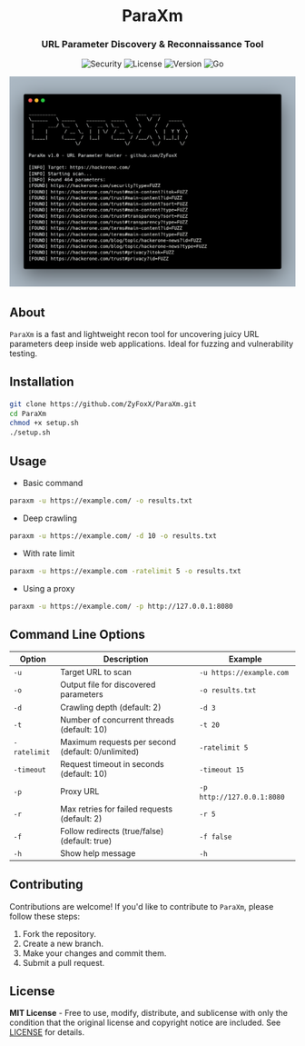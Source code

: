<h1 align="center">ParaXm</h1>
<h3 align="center">URL Parameter Discovery & Reconnaissance Tool</h3>

<p align="center">
  <img src="https://img.shields.io/badge/Security-Reconnaissance-FF3621?style=for-the-badge&logo=icloud&logoColor=white" alt="Security"/> <img src="https://img.shields.io/badge/License-MIT-yellow?style=for-the-badge&logo=open-source-initiative&logoColor=white" alt="License"/>
  <img src="https://img.shields.io/badge/Version-1.0-007ACC?style=for-the-badge&logo=azurepipelines&logoColor=white" alt="Version"/> <img src="https://img.shields.io/badge/Go-1.20+-00ADD8?style=for-the-badge&logo=go&logoColor=white" alt="Go"/>
</p>


![ParaXm Logo](assets/ParaXm.png)


## About

`ParaXm` is a fast and lightweight recon tool for uncovering juicy URL parameters deep inside web applications. Ideal for fuzzing and vulnerability testing.


## Installation

```bash
git clone https://github.com/ZyFoxX/ParaXm.git
cd ParaXm
chmod +x setup.sh
./setup.sh
```


## Usage

- Basic command
```sh
paraxm -u https://example.com/ -o results.txt
```
- Deep crawling
```sh
paraxm -u https://example.com/ -d 10 -o results.txt
```
- With rate limit
```sh
paraxm -u https://example.com -ratelimit 5 -o results.txt
```
- Using a proxy
```sh
paraxm -u https://example.com/ -p http://127.0.0.1:8080
```


## Command Line Options

| Option       | Description                                   | Example                         |
|--------------|-----------------------------------------------|---------------------------------|
| `-u`         | Target URL to scan                            | `-u https://example.com`        |
| `-o`         | Output file for discovered parameters         | `-o results.txt`                |
| `-d`         | Crawling depth (default: 2)                   | `-d 3`                          |
| `-t`         | Number of concurrent threads (default: 10)    | `-t 20`                         |
| `-ratelimit` | Maximum requests per second (default: 0/unlimited) | `-ratelimit 5`              |
| `-timeout`   | Request timeout in seconds (default: 10)      | `-timeout 15`                   |
| `-p`         | Proxy URL                                     | `-p http://127.0.0.1:8080`      |
| `-r`         | Max retries for failed requests (default: 2)  | `-r 5`                          |
| `-f`         | Follow redirects (true/false) (default: true) | `-f false`                      |
| `-h`         | Show help message                             | `-h`                            |


## Contributing

Contributions are welcome! If you'd like to contribute to `ParaXm`, please follow these steps:

1. Fork the repository.
2. Create a new branch.
3. Make your changes and commit them.
4. Submit a pull request.


## License

**MIT License** - Free to use, modify, distribute, and sublicense with only the condition that the original license and copyright notice are included. See [LICENSE](LICENSE) for details.
